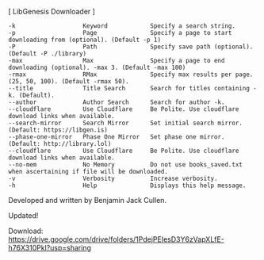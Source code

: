 
[  LibGenesis Downloader   ]

    -k                   Keyword            Specify a search string.
    -p                   Page               Specify a page to start downloading from (optional). (Default -p 1)
    -P                   Path               Specify save path (optional). (Default -P ./library)
    -max                 Max                Specify a page to end downloading (optional). -max 3. (Default -max 100)
    -rmax                RMax               Specify max results per page. (25, 50, 100). (Default -rmax 50).
    --title              Title Search       Search for titles containing -k. (Default).
    --author             Author Search      Search for author -k.
    --cloudflare         Use Cloudflare     Be Polite. Use cloudflare download links when available.
    --search-mirror      Search Mirror      Set initial search mirror. (Default: https://libgen.is)
    --phase-one-mirror   Phase One Mirror   Set phase one mirror. (Default: http://library.lol)
    --cloudflare         Use Cloudflare     Be Polite. Use cloudflare download links when available.
    --no-mem             No Memory          Do not use books_saved.txt when ascertaining if file will be downloaded.
    -v                   Verbosity          Increase verbosity.
    -h                   Help               Displays this help message.

Developed and written by Benjamin Jack Cullen.

Updated!

Download: https://drive.google.com/drive/folders/1PdejPEIesD3Y6zVapXLfE-h76X310Pkl?usp=sharing
